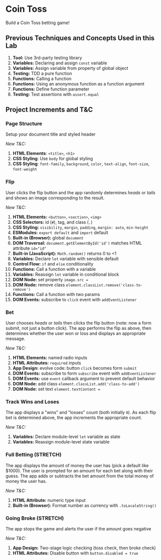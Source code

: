 Coin Toss
===

Build a Coin Toss betting game!

## Previous Techniques and Concepts Used in this Lab

1. **Tool:** Use 3rd-party testing library
1. **Variables:** Declaring and assign `const` variable
1. **Variables:** Assign variable from property of global object
1. **Testing:** TDD a pure function
1. **Functions:** Calling a function
1. **Functions:** Using an anonymous function as a function argument
1. **Functions:** Define function parameter
1. **Testing:** Test assertions with `assert.equal`

## Project Increments and T&C

### Page Structure

Setup your document title and styled header

_New T&C:_

1. **HTML Elements**: `<title>`, `<h1>`
1. **CSS Styling**: Use `body` for global styling
1. **CSS Styling**: `font-family`, `background`, `color`, `text-align`, `font-size`, `font-weight`

### Flip

User clicks the flip button and the app randomly determines _heads_ or _tails_ and shows an image corresponding to the result.

_New T&C:_

1. **HTML Elements:** `<button>`, `<section>`, `<img>`
1. **CSS Selectors:** id (`#`), tag, and class (`.`)
1. **CSS Styling:** `visibility`, `margin`, `padding`,
`margin: auto`, `min-height`
1. **ESModules:** `export default` and `import` default
1. **Built-in (Browser):** global `document`
1. **DOM Traversal:** `document.getElementById('id')` matches HTML attribute `id="id"`
1. **Built-in (JavaScript):** `Math.random()` returns 0 to <1
1. **Variables:** Declare `let` variable with sensible default
1. **Control Flow:** `if` and `else` conditionality
1. **Functions:** Call a function with a variable
1. **Variables:** Reassign `let` variable in conditional block
1. **DOM Node:** set property `image.src =`
1. **DOM Node:** remove class `element.classList.remove('class-to-remove')`
1. **Functions:** Call a function with two params
1. **DOM Events:** subscribe to `click` event with `addEventListener`

### Bet

User chooses _heads_ or _tails_ then clicks the flip button (note: now a form submit, not just a button click). The app performs the flip as above, then determines whether the user won or loss and displays an appropriate message.

_New T&C:_

1. **HTML Elements:** named radio inputs
1. **HTML Attributes:** `required` inputs
1. **App Design:** evolve code: button `click` becomes form `submit`
1. **DOM Events:** subscribe to form `subscribe` event with `addEventListener`
1. **DOM Events:** use `event` callback argument to prevent default behavior
1. **DOM Node:** add class `element.classList.add('class-to-add')`
1. **DOM Node:** set text `element.textContent =`

### Track Wins and Loses

The app displays a "wins" and "losses" count (both initially `0`). As each flip bet is determined above, the app increments the appropriate count.

_New T&C:_

1. **Variables:** Declare module-level `let` variable as state
1. **Variables:** Reassign module-level state variable

### Full Betting (STRETCH)

The app displays the amount of money the user has (pick a default like $1000). The user is prompted for an amount for each bet along with their guess. The app adds or subtracts the bet amount from the total money of money the user has. 

_New T&C:_

1. **HTML Attribute:** numeric type input
1. **Built-in (Browser):** Format number as currency with `.toLocaleString()`

### Going Broke (STRETCH)

The app stops the game and alerts the user if the amount goes negative

_New T&C:_

1. **App Design:** Two-stage logic checking (toss check, then broke check)
1. **HTML Attributes:** Disable button with `button.disabled = true`
